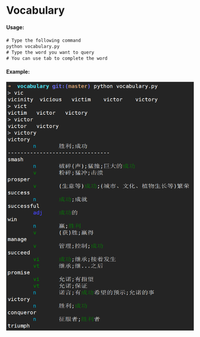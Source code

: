 # Vocabulary

#### Usage:
```
# Type the following command
python vocabulary.py
# Type the word you want to query
# You can use tab to complete the word
```

#### Example:
![example](img/example.png)
